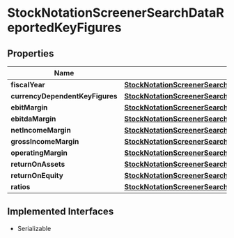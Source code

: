 

# StockNotationScreenerSearchDataReportedKeyFigures


## Properties

Name | Type | Description | Notes
------------ | ------------- | ------------- | -------------
**fiscalYear** | [**StockNotationScreenerSearchDataFiscalYear**](StockNotationScreenerSearchDataFiscalYear.md) |  | 
**currencyDependentKeyFigures** | [**StockNotationScreenerSearchDataCurrencyDependentKeyFigures**](StockNotationScreenerSearchDataCurrencyDependentKeyFigures.md) |  |  [optional]
**ebitMargin** | [**StockNotationScreenerSearchDataEbitMargin**](StockNotationScreenerSearchDataEbitMargin.md) |  |  [optional]
**ebitdaMargin** | [**StockNotationScreenerSearchDataEbitdaMargin**](StockNotationScreenerSearchDataEbitdaMargin.md) |  |  [optional]
**netIncomeMargin** | [**StockNotationScreenerSearchDataNetIncomeMargin**](StockNotationScreenerSearchDataNetIncomeMargin.md) |  |  [optional]
**grossIncomeMargin** | [**StockNotationScreenerSearchDataGrossIncomeMargin**](StockNotationScreenerSearchDataGrossIncomeMargin.md) |  |  [optional]
**operatingMargin** | [**StockNotationScreenerSearchDataOperatingMargin**](StockNotationScreenerSearchDataOperatingMargin.md) |  |  [optional]
**returnOnAssets** | [**StockNotationScreenerSearchDataReturnOnAssets**](StockNotationScreenerSearchDataReturnOnAssets.md) |  |  [optional]
**returnOnEquity** | [**StockNotationScreenerSearchDataReturnOnEquity**](StockNotationScreenerSearchDataReturnOnEquity.md) |  |  [optional]
**ratios** | [**StockNotationScreenerSearchDataRatios**](StockNotationScreenerSearchDataRatios.md) |  |  [optional]


## Implemented Interfaces

* Serializable


